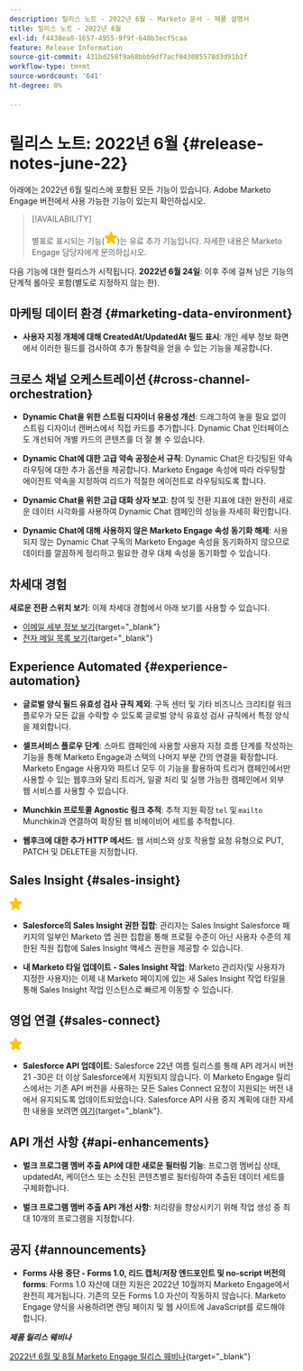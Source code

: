 ```yaml
---
description: 릴리스 노트 - 2022년 6월 - Marketo 문서 - 제품 설명서
title: 릴리스 노트 - 2022년 6월
exl-id: f4438ea8-1657-4955-9f9f-640b3ecf5caa
feature: Release Information
source-git-commit: 431bd258f9a68bbb9df7acf043085578d3d91b1f
workflow-type: tm+mt
source-wordcount: '641'
ht-degree: 0%

---
```


# 릴리스 노트: 2022년 6월 {#release-notes-june-22}

아래에는 2022년 6월 릴리스에 포함된 모든 기능이 있습니다. Adobe Marketo Engage 버전에서 사용 가능한 기능이 있는지 확인하십시오.

>[!AVAILABILITY]
>
>별표로 표시되는 기능(![별](assets/yellow-star.png))는 유료 추가 기능입니다. 자세한 내용은 Marketo Engage 담당자에게 문의하십시오.

다음 기능에 대한 릴리스가 시작됩니다. **2022년 6월 24일**: 이후 주에 걸쳐 남은 기능의 단계적 롤아웃 포함(별도로 지정하지 않는 한).

## 마케팅 데이터 환경 {#marketing-data-environment}

* **사용자 지정 개체에 대해 CreatedAt/UpdatedAt 필드 표시**: 개인 세부 정보 화면에서 이러한 필드를 검사하여 추가 통찰력을 얻을 수 있는 기능을 제공합니다.

## 크로스 채널 오케스트레이션 {#cross-channel-orchestration}

* **Dynamic Chat을 위한 스트림 디자이너 유용성 개선**: 드래그하여 놓을 필요 없이 스트림 디자이너 캔버스에서 직접 카드를 추가합니다. Dynamic Chat 인터페이스도 개선되어 개별 카드의 콘텐츠를 더 잘 볼 수 있습니다.

* **Dynamic Chat에 대한 고급 약속 공정순서 규칙**: Dynamic Chat은 타깃팅된 약속 라우팅에 대한 추가 옵션을 제공합니다. Marketo Engage 속성에 따라 라우팅할 에이전트 약속을 지정하여 리드가 적절한 에이전트로 라우팅되도록 합니다.

* **Dynamic Chat을 위한 고급 대화 상자 보고**: 참여 및 전환 지표에 대한 완전히 새로운 데이터 시각화를 사용하여 Dynamic Chat 캠페인의 성능을 자세히 확인합니다.

* **Dynamic Chat에 대해 사용하지 않은 Marketo Engage 속성 동기화 해제**: 사용되지 않는 Dynamic Chat 구독의 Marketo Engage 속성을 동기화하지 않으므로 데이터를 깔끔하게 정리하고 필요한 경우 대체 속성을 동기화할 수 있습니다.

## 차세대 경험

**새로운 전환 스위치 보기**: 이제 차세대 경험에서 아래 보기를 사용할 수 있습니다.

* [이메일 세부 정보 보기](/help/marketo/product-docs/marketo-engage-modern-ux/toggle-switch.md#email-details-view){target="_blank"}
* [전자 메일 목록 보기](/help/marketo/product-docs/marketo-engage-modern-ux/toggle-switch.md#email-list-view){target="_blank"}

## Experience Automated {#experience-automation}

* **글로벌 양식 필드 유효성 검사 규칙 제외**: 구독 센터 및 기타 비즈니스 크리티컬 워크플로우가 모든 값을 수락할 수 있도록 글로벌 양식 유효성 검사 규칙에서 특정 양식을 제외합니다.

* **셀프서비스 플로우 단계**: 스마트 캠페인에 사용할 사용자 지정 흐름 단계를 작성하는 기능을 통해 Marketo Engage과 스택의 나머지 부분 간의 연결을 확장합니다. Marketo Engage 사용자와 파트너 모두 이 기능을 활용하여 트리거 캠페인에서만 사용할 수 있는 웹후크와 달리 트리거, 일괄 처리 및 실행 가능한 캠페인에서 외부 웹 서비스를 사용할 수 있습니다.

* **Munchkin 프로토콜 Agnostic 링크 추적**: 추적 지원 확장 `tel` 및 `mailto` Munchkin과 연결하여 확장된 웹 비헤이비어 세트를 추적합니다.

* **웹후크에 대한 추가 HTTP 메서드**: 웹 서비스와 상호 작용할 요청 유형으로 PUT, PATCH 및 DELETE을 지정합니다.

## Sales Insight {#sales-insight}

![(별)](assets/yellow-star.png)

* **Salesforce의 Sales Insight 권한 집합**: 관리자는 Sales Insight Salesforce 패키지의 일부인 Marketo 앱 권한 집합을 통해 프로필 수준이 아닌 사용자 수준의 제한된 직원 집합에 Sales Insight 액세스 권한을 제공할 수 있습니다.

* **내 Marketo 타일 업데이트 - Sales Insight 작업**: Marketo 관리자(및 사용자가 지정한 사용자)는 이제 내 Marketo 페이지에 있는 새 Sales Insight 작업 타일을 통해 Sales Insight 작업 인스턴스로 빠르게 이동할 수 있습니다.

## 영업 연결 {#sales-connect}

![(별)](assets/yellow-star.png)

* **Salesforce API 업데이트**: Salesforce 22년 여름 릴리스를 통해 API 레거시 버전 21 -30은 더 이상 Salesforce에서 지원되지 않습니다. 이 Marketo Engage 릴리스에서는 기존 API 버전을 사용하는 모든 Sales Connect 요청이 지원되는 버전 내에서 유지되도록 업데이트되었습니다. Salesforce API 사용 중지 계획에 대한 자세한 내용을 보려면 [여기](https://help.salesforce.com/s/articleView?language=en_US&amp;type=1&amp;id=000354473){target="_blank"}.

## API 개선 사항 {#api-enhancements}

* **벌크 프로그램 멤버 추출 API에 대한 새로운 필터링 기능**: 프로그램 멤버십 상태, updatedAt, 케이던스 또는 소진된 콘텐츠별로 필터링하여 추출된 데이터 세트를 구체화합니다.

* **벌크 프로그램 멤버 추출 API 개선 사항**: 처리량을 향상시키기 위해 작업 생성 중 최대 10개의 프로그램을 지정합니다.

## 공지 {#announcements}

* **Forms 사용 중단 - Forms 1.0, 리드 캡처/저장 엔드포인트 및 no-script 버전의 forms**: Forms 1.0 자산에 대한 지원은 2022년 10월까지 Marketo Engage에서 완전히 제거됩니다. 기존의 모든 Forms 1.0 자산이 작동하지 않습니다. Marketo Engage 양식을 사용하려면 랜딩 페이지 및 웹 사이트에 JavaScript를 로드해야 합니다.

**_제품 릴리스 웨비나_**

[2022년 6월 및 8월 Marketo Engage 릴리스 웨비나](https://engage.marketo.com/2022_June_August_Release_Webinar_OnDemandPage.html){target="_blank"}
